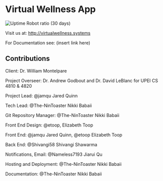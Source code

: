 # Virtual Wellness App
![Uptime Robot ratio (30 days)](https://img.shields.io/uptimerobot/ratio/m791358814-c42fb9dbc0b2fa02cb90f56d?label=Uptime&style=plastic)


Visit us at: http://virtualwellness.systems

For Documentation see: (insert link here) 

## Contributions 
Client: Dr. William Montelpare

Project Overseer: Dr. Andrew Godbout and Dr. David LeBlanc for UPEI CS 4810 & 4820

Project Lead: @jamqu Jared Quinn

Tech Lead: @The-NinToaster Nikki Babaii

Git Repository Manager: @The-NinToaster Nikki Babaii

Front End Design: @etoop, Elizabeth Toop

Front End: @jamqu Jared Quinn, @etoop Elizabeth Toop

Back End: @Shivangi58 Shivangi Shawarma

Notifications, Email: @Nameless7193 Jiarui Qu

Hosting and Deployment: @The-NinToaster Nikki Babaii

Documentation: @The-NinToaster Nikki Babaii
